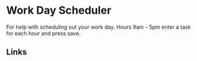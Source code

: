 # Work Day Scheduler 
For help with scheduling out your work day. Hours 9am - 5pm enter a task for each hour and press save.

## Links

